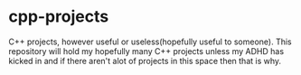 # cpp-projects
C++ projects, however useful or useless(hopefully useful to someone).
This repository will hold my hopefully many C++ projects unless my ADHD has kicked in and if there aren't alot of projects in this space then that is why.

